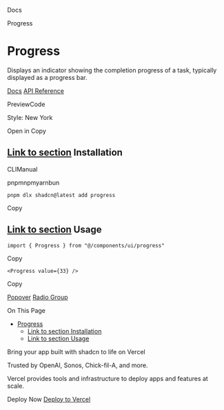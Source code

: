 Docs

Progress

# Progress

Displays an indicator showing the completion progress of a task, typically displayed as a progress bar.

[Docs](https://www.radix-ui.com/docs/primitives/components/progress) [API Reference](https://www.radix-ui.com/docs/primitives/components/progress#api-reference)

PreviewCode

Style: New York

Open in Copy

## [Link to section](\#installation) Installation

CLIManual

pnpmnpmyarnbun

```relative font-mono text-sm leading-none
pnpm dlx shadcn@latest add progress

```

Copy

## [Link to section](\#usage) Usage

```relative rounded bg-muted px-[0.3rem] py-[0.2rem] font-mono text-sm
import { Progress } from "@/components/ui/progress"
```

Copy

```relative rounded bg-muted px-[0.3rem] py-[0.2rem] font-mono text-sm
<Progress value={33} />
```

Copy

[Popover](/docs/components/popover) [Radio Group](/docs/components/radio-group)

On This Page

- [Progress](#progress)
  - [Link to section Installation](#link-to-section-installation)
  - [Link to section Usage](#link-to-section-usage)

Bring your app built with shadcn to life on Vercel

Trusted by OpenAI, Sonos, Chick-fil-A, and more.

Vercel provides tools and infrastructure to deploy apps and features at scale.

Deploy Now [Deploy to Vercel](https://vercel.com/new?utm_source=shadcn_site&utm_medium=web&utm_campaign=docs_cta_deploy_now_callout)